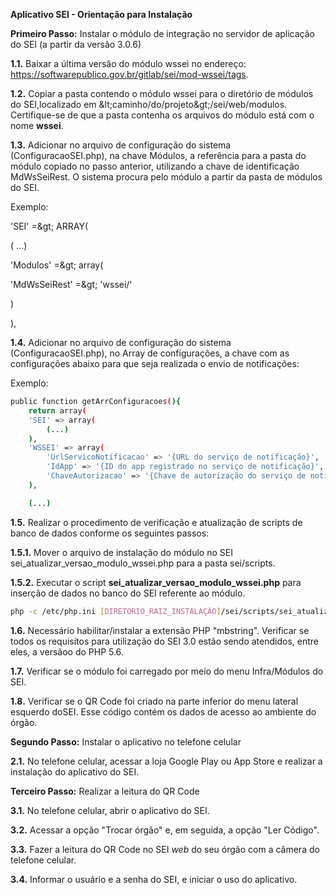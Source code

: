 ﻿**Aplicativo SEI - Orientação para Instalação**



**Primeiro Passo:** Instalar o módulo de integração no servidor de aplicação do SEI (a partir da versão 3.0.6)

**1.1.** Baixar a última versão do módulo wssei no endereço: https://softwarepublico.gov.br/gitlab/sei/mod-wssei/tags.

**1.2.** Copiar a pasta contendo o módulo wssei para o diretório de módulos do SEI,localizado em \&lt;caminho/do/projeto\&gt;/sei/web/modulos. Certifique-se de que a pasta contenha os arquivos do módulo está com o nome **wssei**.

**1.3.** Adicionar no arquivo de configuração do sistema (ConfiguracaoSEI.php), na chave Módulos, a referência para a pasta do módulo copiado no passo anterior, utilizando a chave de identificação MdWsSeiRest. O sistema procura pelo módulo a partir da pasta de módulos do SEI. 

Exemplo:

&#39;SEI&#39; =\&gt; ARRAY(

( ...)

&#39;Modulos&#39; =\&gt; array(

&#39;MdWsSeiRest&#39; =\&gt; &#39;wssei/&#39;

)

),

**1.4.** Adicionar no arquivo de configuração do sistema (ConfiguracaoSEI.php), no Array de configurações, a chave com as configurações abaixo para que seja realizada o envio de notificações:

Exemplo:
```bash
public function getArrConfiguracoes(){
    return array(
    'SEI' => array(
        (...)
    ),
    'WSSEI' => array(
        'UrlServicoNotificacao' => '{URL do serviço de notificação}', 
        'IdApp' => '{ID do app registrado no serviço de notificação}', 
        'ChaveAutorizacao' => '{Chave de autorização do serviço de notificação}' 
    ),

    (...)
```
**1.5.** Realizar o procedimento de verificação e atualização de scripts de banco de dados conforme os seguintes passos:

**1.5.1.** Mover o arquivo de instalação do módulo no SEI sei_atualizar_versao_modulo_wssei.php para a pasta sei/scripts.
 
**1.5.2.** Executar o script **sei_atualizar_versao_modulo_wssei.php** para inserção de dados no banco do SEI referente ao módulo. 
```bash
php -c /etc/php.ini [DIRETORIO_RAIZ_INSTALAÇÃO]/sei/scripts/sei_atualizar_versao_modulo_wssei.php
```

**1.6.** Necessário habilitar/instalar a extensão PHP &quot;mbstring&quot;. Verificar se todos os requisitos para utilização do SEI 3.0 estão sendo atendidos, entre eles, a versãoo do PHP 5.6.

**1.7.** Verificar se o módulo foi carregado por meio do menu Infra/Módulos do SEI.

**1.8.** Verificar se o QR Code foi criado na parte inferior do menu lateral esquerdo doSEI. Esse código contém os dados de acesso ao ambiente do órgão.



 
**Segundo Passo:** Instalar o aplicativo no telefone celular

**2.1.** No telefone celular, acessar a loja Google Play ou App Store e realizar a instalação do aplicativo do SEI.



**Terceiro Passo:** Realizar a leitura do QR Code

**3.1.** No telefone celular, abrir o aplicativo do SEI.

**3.2.** Acessar a opção &quot;Trocar órgão&quot; e, em seguida, a opção &quot;Ler Código&quot;.

**3.3.** Fazer a leitura do QR Code no SEI _web_ do seu órgão com a câmera do telefone celular.

**3.4.** Informar o usuário e a senha do SEI, e iniciar o uso do aplicativo.